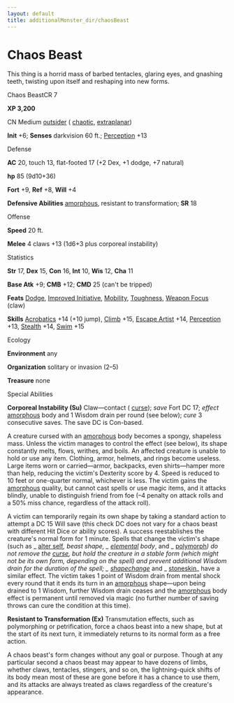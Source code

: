 ```yaml
---
layout: default
title: additionalMonster_dir/chaosBeast
---
```

# Chaos Beast

This thing is a horrid mass of barbed tentacles, glaring eyes, and gnashing teeth, twisting upon itself and reshaping into new forms.

Chaos BeastCR 7

**XP 3,200**

CN Medium [outsider](monsters/creatureTypes#_outsider) ( [chaotic](monster_dir/creatureTypes#_chaotic-subtype), [extraplanar](monsters/creatureTypes#_extraplanar-subtype))

**Init** +6; **Senses** darkvision 60 ft.; [Perception](additionalMonster_dir/../skill_dir/perception#_perception) +13

Defense

**AC** 20, touch 13, flat-footed 17 (+2 Dex, +1 dodge, +7 natural)

**hp** 85 (9d10+36)

**Fort** +9, **Ref** +8, **Will** +4

**Defensive Abilities** [amorphous](monsters/universalMonsterRules#_amorphous), resistant to transformation; **SR** 18

Offense

**Speed** 20 ft.

**Melee** 4 claws +13 (1d6+3 plus corporeal instability)

Statistics

**Str** 17, **Dex** 15, **Con** 16, **Int** 10, **Wis** 12, **Cha** 11

**Base Atk** +9; **CMB** +12; **CMD** 25 (can't be tripped)

**Feats** [Dodge](additionalMonster_dir/../feats#_dodge), [Improved Initiative](additionalMonster_dir/../feats#_improved-initiative), [Mobility](additionalMonster_dir/../feats#_mobility), [Toughness](additionalMonster_dir/../feats#_toughness), [Weapon Focus](additionalMonster_dir/../feats#_weapon-focus) (claw)

**Skills** [Acrobatics](additionalMonster_dir/../skill_dir/acrobatics#_acrobatics) +14 (+10 jump), [Climb](additionalMonsters/../skill_dir/climb#_climb) +15, [Escape Artist](additionalMonsters/../skill_dir/escapeArtist#_escape-artist) +14, [Perception](additionalMonsters/../skill_dir/perception#_perception) +13, [Stealth](additionalMonsters/../skill_dir/stealth#_stealth) +14, [Swim](additionalMonsters/../skill_dir/swim#_swim) +15

Ecology

**Environment** any

**Organization** solitary or invasion (2–5)

**Treasure** none

Special Abilities

**Corporeal Instability (Su)** Claw—contact ( [curse](monsters/universalMonsterRules#_curse)); _save_ Fort DC 17; _effect_ [amorphous](monster_dir/universalMonsterRules#_amorphous) body and 1 Wisdom drain per round (see below); _cure_ 3 consecutive saves. The save DC is Con-based.

A creature cursed with an [amorphous](monsters/universalMonsterRules#_amorphous) body becomes a spongy, shapeless mass. Unless the victim manages to control the effect (see below), its shape constantly melts, flows, writhes, and boils. An affected creature is unable to hold or use any item. Clothing, armor, helmets, and rings become useless. Large items worn or carried—armor, backpacks, even shirts—hamper more than help, reducing the victim's Dexterity score by 4. Speed is reduced to 10 feet or one-quarter normal, whichever is less. The victim gains the [amorphous](monster_dir/universalMonsterRules#_amorphous) quality, but cannot cast spells or use magic items, and it attacks blindly, unable to distinguish friend from foe (–4 penalty on attack rolls and a 50% miss chance, regardless of the attack roll).

A victim can temporarily regain its own shape by taking a standard action to attempt a DC 15 Will save (this check DC does not vary for a chaos beast with different Hit Dice or ability scores). A success reestablishes the creature's normal form for 1 minute. Spells that change the victim's shape (such as _ [alter self](additionalMonsters/../spell_dir/alterSelf#_alter-self)_, _beast shape_, _ [elemental](monsters/creatureTypes#_elemental-subtype) body_, and _ [polymorph](additionalMonster_dir/../spell_dir/polymorph#_polymorph)_) do not remove the [curse](monsters/universalMonsterRules#_curse), but hold the creature in a stable form (which might not be its own form, depending on the spell) and prevent additional Wisdom drain for the duration of the spell; _ [shapechange](additionalMonster_dir/../spell_dir/shapechange#_shapechange)_ and _ [stoneskin](additionalMonsters/../spell_dir/stoneskin#_stoneskin)_ have a similar effect. The victim takes 1 point of Wisdom drain from mental shock every round that it ends its turn in an [amorphous](monsters/universalMonsterRules#_amorphous) shape—upon being drained to 1 Wisdom, further Wisdom drain ceases and the [amorphous](monster_dir/universalMonsterRules#_amorphous) body effect is permanent until removed via magic (no further number of saving throws can cure the condition at this time).

**Resistant to Transformation (Ex)** Transmutation effects, such as polymorphing or petrification, force a chaos beast into a new shape, but at the start of its next turn, it immediately returns to its normal form as a free action.

A chaos beast's form changes without any goal or purpose. Though at any particular second a chaos beast may appear to have dozens of limbs, whether claws, tentacles, stingers, and so on, the lightning-quick shifts of its body mean most of these are gone before it has a chance to use them, and its attacks are always treated as claws regardless of the creature's appearance.

